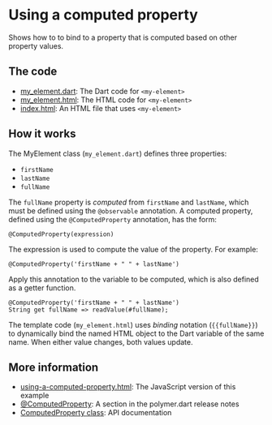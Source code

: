 
# Using a computed property

Shows how to to bind to a property that is computed based on other
property values.

## The code

* [my_element.dart](https://github.com/dart-lang/polymer-dart-snippets/blob/master/web/basics/using_a_computed_property/my_element.dart): 
  The Dart code for `<my-element>`
* [my_element.html](https://github.com/dart-lang/polymer-dart-snippets/blob/master/web/basics/using_a_computed_property/my_element.html): 
  The HTML code for `<my-element>`
* [index.html](https://github.com/dart-lang/polymer-dart-snippets/blob/computed-property-readme/web/basics/using_a_computed_property/index.html):
  An HTML file that uses `<my-element>`

## How it works

The MyElement class (`my_element.dart`) defines three properties:

* `firstName`
* `lastName`
* `fullName`

The `fullName` property is _computed_ from `firstName` and `lastName`,
which must be defined using the `@observable` annotation. A computed property,
defined using the `@ComputedProperty` annotation, has the form:

    @ComputedProperty(expression)

The expression is used to compute the value of the property. For example:

    @ComputedProperty('firstName + " " + lastName')

Apply this annotation to the variable to be computed, which is also defined
as a getter function.

    @ComputedProperty('firstName + " " + lastName')
    String get fullName => readValue(#fullName);

The template code (`my_element.html`) uses _binding_ notation
(`{{fullName}}`) to dynamically bind the named HTML object to the Dart
variable of the same name.  When either value changes, both values update.

## More information

* [using-a-computed-property.html](https://github.com/PolymerLabs/polymer-snippets/blob/f5651613ea5db9c2e50a2f4df8f27c64c07755db/snippets/basics/using-a-computed-property.html):
  The JavaScript version of this example
* [@ComputedProperty](https://www.dartlang.org/polymer/reference/release-notes/#computedproperty):
  A section in the polymer.dart release notes
* [ComputedProperty class](http://www.dartdocs.org/documentation/polymer/0.12.0/index.html#polymer/polymer.ComputedProperty):
  API documentation

